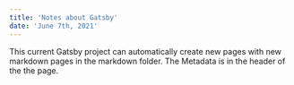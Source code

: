 ```yaml
---
title: 'Notes about Gatsby'
date: 'June 7th, 2021'
---
```


This current Gatsby project can automatically create new pages with new markdown pages in the markdown folder.
The Metadata is in the header of the the page.